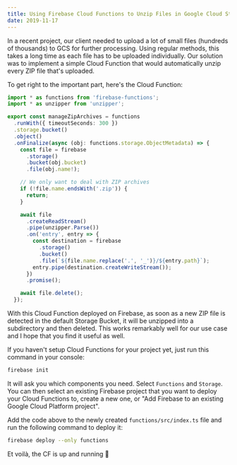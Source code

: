 ```yaml
---
title: Using Firebase Cloud Functions to Unzip Files in Google Cloud Storage
date: 2019-11-17
---
```


In a recent project, our client needed to upload a lot of small files (hundreds of
thousands) to GCS for further processing. Using regular methods, this takes a long
time as each file has to be uploaded individually. Our solution was to implement a
simple Cloud Function that would automatically unzip every ZIP file that's uploaded.

To get right to the important part, here's the Cloud Function:

```typescript
import * as functions from 'firebase-functions';
import * as unzipper from 'unzipper';

export const manageZipArchives = functions
  .runWith({ timeoutSeconds: 300 })
  .storage.bucket()
  .object()
  .onFinalize(async (obj: functions.storage.ObjectMetadata) => {
    const file = firebase
      .storage()
      .bucket(obj.bucket)
      .file(obj.name!);

    // We only want to deal with ZIP archives
    if (!file.name.endsWith('.zip')) {
      return;
    }

    await file
      .createReadStream()
      .pipe(unzipper.Parse())
      .on('entry', entry => {
        const destination = firebase
          .storage()
          .bucket()
          .file(`${file.name.replace('.', '_')}/${entry.path}`);
        entry.pipe(destination.createWriteStream());
      })
      .promise();

    await file.delete();
  });
```

With this Cloud Function deployed on Firebase, as soon as a new ZIP file is detected
in the default Storage Bucket, it will be unzipped into a subdirectory and then
deleted. This works remarkably well for our use case and I hope that you find it
useful as well.

If you haven't setup Cloud Functions for your project yet, just run this command in
your console:

```sh
firebase init
```

It will ask you which components you need. Select `Functions` and `Storage`. You can
then select an existing Firebase project that you want to deploy your Cloud Functions
to, create a new one, or "Add Firebase to an existing Google Cloud Platform project".

Add the code above to the newly created `functions/src/index.ts` file and run the
following command to deploy it:

```sh
firebase deploy --only functions
```

Et voilà, the CF is up and running 🚀
